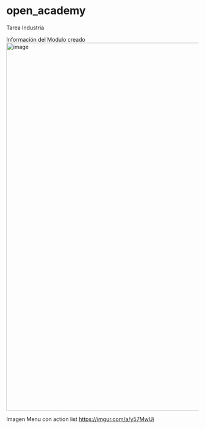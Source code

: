# open_academy
Tarea Industria

Información del Modulo creado
<img width="960" alt="image" src="https://user-images.githubusercontent.com/89970894/155602385-ea8d5a2b-0f5a-425e-98a7-edaa0da42c4b.png">


Imagen Menu con action list
https://imgur.com/a/y57MwUi
